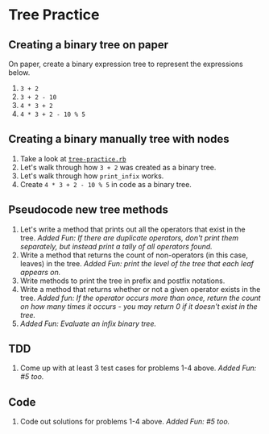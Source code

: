# Tree Practice

## Creating a binary tree on paper
On paper, create a binary expression tree to represent the expressions below.
1. `3 + 2`
2. `3 + 2 - 10`
3. `4 * 3 + 2`
4. `4 * 3 + 2 - 10 % 5`

## Creating a binary manually tree with nodes
1. Take a look at [`tree-practice.rb`](tree-practice.rb)
2. Let's walk through how `3 + 2` was created as a binary tree.
3. Let's walk through how `print_infix` works.
4. Create `4 * 3 + 2 - 10 % 5` in code as a binary tree.

## Pseudocode new tree methods
1. Let's write a method that prints out all the operators that exist in the tree. _Added Fun: If there are duplicate operators, don't print them separately, but instead print a tally of all operators found._
2. Write a method that returns the count of non-operators (in this case, leaves) in the tree. _Added Fun: print the level of the tree that each leaf appears on._
3. Write methods to print the tree in prefix and postfix notations.
4. Write a method that returns whether or not a given operator exists in the tree. _Added fun: If the operator occurs more than once, return the count on how many times it occurs - you may return 0 if it doesn't exist in the tree._
5. _Added Fun: Evaluate an infix binary tree._

## TDD
1. Come up with at least 3 test cases for problems 1-4 above. _Added Fun: #5 too._

## Code
1. Code out solutions for problems 1-4 above. _Added Fun: #5 too._
